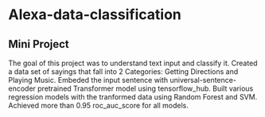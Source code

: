 # Alexa-data-classification
## Mini Project

The goal of this project was to understand text input and classify it.
Created a data set of sayings that fall into 2 Categories: Getting Directions and Playing Music.
Embeded the input sentence with universal-sentence-encoder pretrained Transformer model using tensorflow_hub.
Built various regression models with the tranformed data using Random Forest and SVM.
Achieved more than 0.95 roc_auc_score for all models.
